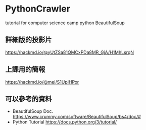 # PythonCrawler
tutorial for computer science camp python BeautifulSoup

## 詳細版的投影片
https://hackmd.io/@yUtZSa81QMCxPDa8MR_GjA/H1MhLsrqN

## 上課用的簡報
https://hackmd.io/@mei/S1UpIHPxr

## 可以參考的資料
- BeautifulSoup Doc. https://www.crummy.com/software/BeautifulSoup/bs4/doc/#
- Python Tutorial https://docs.python.org/3/tutorial/
